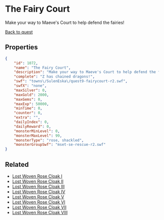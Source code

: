 # The Fairy Court

Make your way to Maeve's Court to help defend the fairies!

[Back to quest](../quests.md)

## Properties

```json
{
    "id": 1072,
    "name": "The Fairy Court",
    "description": "Make your way to Maeve's Court to help defend the fairies!",
    "complete": "Z has chained dragons!",
    "swf": "towns\/SulenEska\/quest9-fairycourt-r2.swf",
    "swfX": "none",
    "maxSilver": 0,
    "maxGold": 2000,
    "maxGems": 0,
    "maxExp": 50000,
    "minTime": 0,
    "counter": 0,
    "extra": "",
    "dailyIndex": 0,
    "dailyReward": 0,
    "monsterMinLevel": 0,
    "monsterMaxLevel": 99,
    "monsterType": "rose, shackled",
    "monsterGroupSwf": "mset-se-rescue-r2.swf"
}
```

## Related

- [Lost Woven Rose Cloak I](../items/10300-lost-woven-rose-cloak-i.md)
- [Lost Woven Rose Cloak II](../items/10301-lost-woven-rose-cloak-ii.md)
- [Lost Woven Rose Cloak III](../items/10302-lost-woven-rose-cloak-iii.md)
- [Lost Woven Rose Cloak IV](../items/10303-lost-woven-rose-cloak-iv.md)
- [Lost Woven Rose Cloak V](../items/10304-lost-woven-rose-cloak-v.md)
- [Lost Woven Rose Cloak VI](../items/10305-lost-woven-rose-cloak-vi.md)
- [Lost Woven Rose Cloak VII](../items/10306-lost-woven-rose-cloak-vii.md)
- [Lost Woven Rose Cloak VIII](../items/10307-lost-woven-rose-cloak-viii.md)

